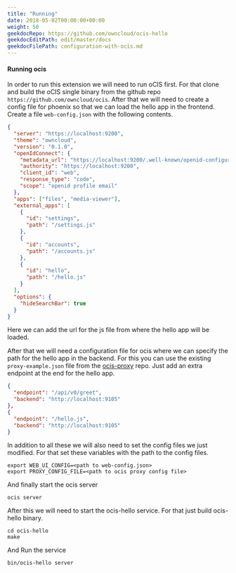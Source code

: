 ```yaml
---
title: "Running"
date: 2018-05-02T00:00:00+00:00
weight: 50
geekdocRepo: https://github.com/owncloud/ocis-hello
geekdocEditPath: edit/master/docs
geekdocFilePath: configuration-with-ocis.md
---
```


#### Running ocis
In order to run this extension we will need to run oCIS first. For that clone and build the oCIS single binary from the github repo `https://github.com/owncloud/ocis`.
After that we will need to create a config file for phoenix so that we can load the hello app in the frontend. Create a file `web-config.json` with the following contents.
```json
{
  "server": "https://localhost:9200",
  "theme": "owncloud",
  "version": "0.1.0",
  "openIdConnect": {
    "metadata_url": "https://localhost:9200/.well-known/openid-configuration",
    "authority": "https://localhost:9200",
    "client_id": "web",
    "response_type": "code",
    "scope": "openid profile email"
  },
  "apps": ["files", "media-viewer"],
  "external_apps": [
    {
      "id": "settings",
      "path": "/settings.js"
    },
    {
      "id": "accounts",
      "path": "/accounts.js"
    },
    {
      "id": "hello",
      "path": "/hello.js"
    }
  ],
  "options": {
    "hideSearchBar": true
  }
}

```
Here we can add the url for the js file from where the hello app will be loaded.

After that we will need a configuration file for ocis where we can specify the path for the hello app in the backend. For this you can use the existing `proxy-example.json` file from the [ocis-proxy](https://github.com/owncloud/ocis/blob/master/proxy/config/proxy-example.json) repo. Just add an extra endpoint at the end for the hello app.
```json
{
  "endpoint": "/api/v0/greet",
  "backend": "http://localhost:9105"
},
{
  "endpoint": "/hello.js",
  "backend": "http://localhost:9105"
}
```

In addition to all these we will also need to set the config files we just modified. For that set these variables with the path to the config files.
```
export WEB_UI_CONFIG=<path to web-config.json>
export PROXY_CONFIG_FILE=<path to ocis proxy config file>
```
And finally start the ocis server
```
ocis server
```

After this we will need to start the ocis-hello service.
For that just build ocis-hello binary.
```
cd ocis-hello 
make
```
And Run the service
```
bin/ocis-hello server
```
